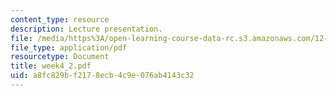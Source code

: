 ```yaml
---
content_type: resource
description: Lecture presentation.
file: /media/https%3A/open-learning-course-data-rc.s3.amazonaws.com/12-163-surface-processes-and-landscape-evolution-fall-2004/a8fc829bf2178ecb4c9e076ab4143c32_week4_2.pdf
file_type: application/pdf
resourcetype: Document
title: week4_2.pdf
uid: a8fc829b-f217-8ecb-4c9e-076ab4143c32
---
```

